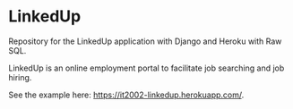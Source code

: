 # LinkedUp

Repository for the LinkedUp application with Django and Heroku with Raw SQL.

LinkedUp is an online employment portal to facilitate job searching and job hiring.

See the example here: https://it2002-linkedup.herokuapp.com/.
